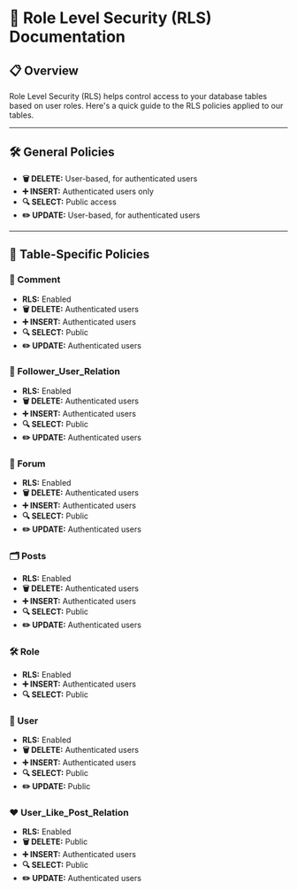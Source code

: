 # 🌟 Role Level Security (RLS) Documentation

## 📋 Overview
Role Level Security (RLS) helps control access to your database tables based on user roles. Here's a quick guide to the RLS policies applied to our tables.

---

## 🛠️ General Policies

- **🗑️ DELETE:** User-based, for authenticated users
- **➕ INSERT:** Authenticated users only
- **🔍 SELECT:** Public access
- **✏️ UPDATE:** User-based, for authenticated users

---

## 📂 Table-Specific Policies

### 📝 Comment
- **RLS:** Enabled
- **🗑️ DELETE:** Authenticated users
- **➕ INSERT:** Authenticated users
- **🔍 SELECT:** Public
- **✏️ UPDATE:** Authenticated users

### 👥 Follower_User_Relation
- **RLS:** Enabled
- **🗑️ DELETE:** Authenticated users
- **➕ INSERT:** Authenticated users
- **🔍 SELECT:** Public
- **✏️ UPDATE:** Authenticated users

### 📢 Forum
- **RLS:** Enabled
- **🗑️ DELETE:** Authenticated users
- **➕ INSERT:** Authenticated users
- **🔍 SELECT:** Public
- **✏️ UPDATE:** Authenticated users

### 🗂️ Posts
- **RLS:** Enabled
- **🗑️ DELETE:** Authenticated users
- **➕ INSERT:** Authenticated users
- **🔍 SELECT:** Public
- **✏️ UPDATE:** Authenticated users

### 🛠️ Role
- **RLS:** Enabled
- **➕ INSERT:** Authenticated users
- **🔍 SELECT:** Public

### 👤 User
- **RLS:** Enabled
- **🗑️ DELETE:** Authenticated users
- **➕ INSERT:** Authenticated users
- **🔍 SELECT:** Public
- **✏️ UPDATE:** Public

### ❤️ User_Like_Post_Relation
- **RLS:** Enabled
- **🗑️ DELETE:** Public
- **➕ INSERT:** Authenticated users
- **🔍 SELECT:** Public
- **✏️ UPDATE:** Authenticated users


